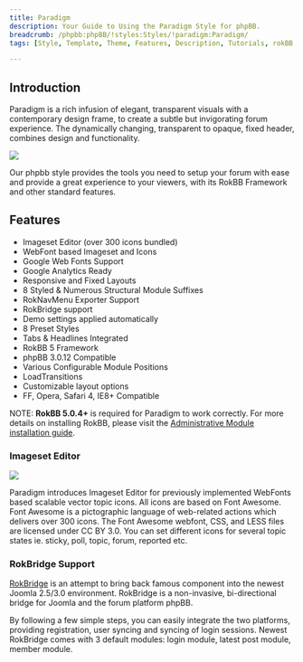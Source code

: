 ```yaml
---
title: Paradigm
description: Your Guide to Using the Paradigm Style for phpBB.
breadcrumb: /phpbb:phpBB/!styles:Styles/!paradigm:Paradigm/
tags: [Style, Template, Theme, Features, Description, Tutorials, rokBB 5]

---
```


Introduction
-----

Paradigm is a rich infusion of elegant, transparent visuals with a contemporary design frame, to create a subtle but invigorating forum experience. The dynamically changing, transparent to opaque, fixed header, combines design and functionality. 

![][style]

Our phpbb style provides the tools you need to setup your forum with ease and provide a great experience to your viewers, with its RokBB Framework and other standard features.

Features
-----

* Imageset Editor (over 300 icons bundled)
* WebFont based Imageset and Icons
* Google Web Fonts Support
* Google Analytics Ready
* Responsive and Fixed Layouts
* 8 Styled & Numerous Structural Module Suffixes
* RokNavMenu Exporter Support
* RokBridge support
* Demo settings applied automatically
* 8 Preset Styles
* Tabs & Headlines Integrated
* RokBB 5 Framework
* phpBB 3.0.12 Compatible
* Various Configurable Module Positions
* LoadTransitions
* Customizable layout options
* FF, Opera, Safari 4, IE8+ Compatible

NOTE: **RokBB 5.0.4+** is required for Paradigm to work correctly. For more details on installing RokBB, please visit the [Administrative Module installation guide][adminguide].

### Imageset Editor

![][imageset]

Paradigm introduces Imageset Editor for previously implemented WebFonts based scalable vector topic icons. All icons are based on Font Awesome. Font Awesome is a pictographic language of web-related actions which delivers over 300 icons. The Font Awesome webfont, CSS, and LESS files are licensed under CC BY 3.0. You can set different icons for several topic states ie. sticky, poll, topic, forum, reported etc.

### RokBridge Support

[RokBridge][rokbridge] is an attempt to bring back famous component into the newest Joomla 2.5/3.0 environment. RokBridge is a non-invasive, bi-directional bridge for Joomla and the forum platform phpBB. 

By following a few simple steps, you can easily integrate the two platforms, providing registration, user syncing and syncing of login sessions. Newest RokBridge comes with 3 default modules: login module, latest post module, member module.

[adminguide]: ../../start/styles.md#installing-administrative-modules
[style]: assets/paradigm.jpg
[imageset]: imageset.jpg
[rokbridge]: http://www.rockettheme.com/extensions-joomla/rokbridge